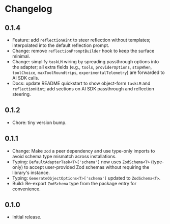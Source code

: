 # Changelog

## 0.1.4

- Feature: add `reflectionHint` to steer reflection without templates; interpolated into the default reflection prompt.
- Change: remove `reflectionPromptBuilder` hook to keep the surface minimal.
- Change: simplify `taskLM` wiring by spreading passthrough options into the adapter; all extra fields (e.g., `tools`, `providerOptions`, `stopWhen`, `toolChoice`, `maxToolRoundtrips`, `experimentalTelemetry`) are forwarded to AI SDK calls.
- Docs: update README quickstart to show object-form `taskLM` and `reflectionHint`; add sections on AI SDK passthrough and reflection steering.

## 0.1.2

- Chore: tiny version bump.

## 0.1.1

- Change: Make `zod` a peer dependency and use type-only imports to avoid schema type mismatch across installations.
- Typing: `DefaultAdapterTask<T>['schema']` now uses `ZodSchema<T>` (type-only) to accept user-provided Zod schemas without requiring the library's instance.
- Typing: `GenerateObjectOptions<T>['schema']` updated to `ZodSchema<T>`.
- Build: Re-export `ZodSchema` type from the package entry for convenience.

## 0.1.0

- Initial release.

